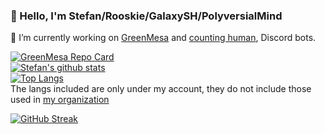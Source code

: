 ### 👋 Hello, I'm Stefan/Rooskie/GalaxySH/PolyversialMind

🔭 I’m currently working on [GreenMesa](https://github.com/enigmadigm/greenmesa) and [counting human](https://github.com/GalaxySH/cr-counting-bot), Discord bots.

[![GreenMesa Repo Card](https://github-readme-stats.vercel.app/api/pin?username=EnigmaDigm&repo=GreenMesa&theme=algolia)](https://github.com/enigmadigm/GreenMesa)
<br>
[![Stefan's github stats](https://github-readme-stats.vercel.app/api?username=GalaxySH&show_icons=true&include_all_commits=false&theme=algolia&hide_title=false&count_private=true&hide=stars)](https://github.com/GalaxySH)
<br>
[![Top Langs](https://github-readme-stats.vercel.app/api/top-langs/?username=GalaxySH&langs_count=10&theme=algolia)](https://github.com/GalaxySH)
<br>The langs included are only under my account, they do not include those used in [my organization](https://github.com/EnigmaDigm)

[![GitHub Streak](https://github-readme-streak-stats.herokuapp.com/?user=GalaxySH&theme=dark)](https://github.com/DenverCoder1/github-readme-streak-stats)

<!--
**GalaxySH/GalaxySH** is a ✨ _special_ ✨ repository because its `README.md` (this file) appears on your GitHub profile.

Here are some ideas to get you started:

- 🔭 I’m currently working on ...
- 🌱 I’m currently learning ...
- 👯 I’m looking to collaborate on ...
- 🤔 I’m looking for help with ...
- 💬 Ask me about ...
- 📫 How to reach me: ...
- 😄 Pronouns: ...
- ⚡ Fun fact: ...
-->

